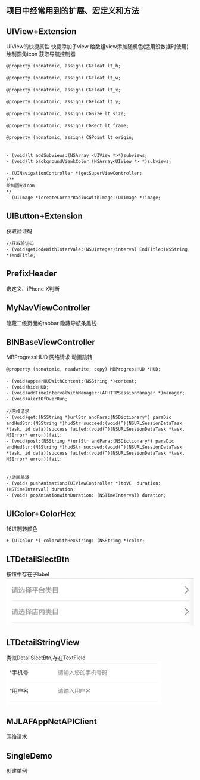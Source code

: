 ## 项目中经常用到的扩展、宏定义和方法

## UIView+Extension
UIView的快捷属性
快捷添加子view
给数组view添加随机色(适用没数据时使用)
绘制圆角icon
获取导航控制器
```
@property (nonatomic, assign) CGFloat lt_h;

@property (nonatomic, assign) CGFloat lt_w;

@property (nonatomic, assign) CGFloat lt_x;

@property (nonatomic, assign) CGFloat lt_y;

@property (nonatomic, assign) CGSize lt_size;

@property (nonatomic, assign) CGRect lt_frame;

@property (nonatomic, assign) CGPoint lt_origin;


- (void)lt_addSubviews:(NSArray <UIView *>*)subviews;
- (void)lt_backgroundViewkColor:(NSArray<UIView *> *)subviews;

- (UINavigationController *)getSuperViewController;
/**
绘制圆形icon
*/
- (UIImage *)createCornerRadiusWithImage:(UIImage *)image;
```

## UIButton+Extension
获取验证码
```
//获取验证码
- (void)getCodeWithInterVale:(NSUInteger)interval EndTitle:(NSString *)endTitle;
```

## PrefixHeader
宏定义、iPhone X判断



## MyNavViewController
隐藏二级页面的tabbar
隐藏导航条黑线

## BINBaseViewController
MBProgressHUD
网络请求
动画跳转
```
@property (nonatomic, readwrite, copy) MBProgressHUD *HUD;

- (void)appearHUDWithContent:(NSString *)content;
- (void)hideHUD;
- (void)addTimeIntervalWithManager:(AFHTTPSessionManager *)manager;
- (void)alertOfOverRun;

//网络请求
- (void)get:(NSString *)urlStr andPara:(NSDictionary*) paraDic andHudStr:(NSString *)hudStr succeed:(void(^)(NSURLSessionDataTask *task, id data))success failed:(void(^)(NSURLSessionDataTask *task, NSError* error))fail;
- (void)post:(NSString *)urlStr andPara:(NSDictionary*) paraDic andHudStr:(NSString *)hudStr succeed:(void(^)(NSURLSessionDataTask *task, id data))success failed:(void(^)(NSURLSessionDataTask *task, NSError* error))fail;


//动画跳转
- (void) pushAnimation:(UIViewController *)toVC  duration: (NSTimeInterval) duration;
- (void) popAniationwithDuration: (NSTimeInterval) duration;
```



## UIColor+ColorHex
16进制转颜色
```
+ (UIColor *) colorWithHexString: (NSString *)color;
```

## LTDetailSlectBtn
按钮中存在子label
![DetailSlectBtn](https://github.com/lintongSD/imageSource/blob/master/DetailSlectBtn.png)

## LTDetailStringView
类似DetailSlectBtn,存在TextField
![DetailStringView](https://github.com/lintongSD/imageSource/blob/master/DetailStringView.png)

## MJLAFAppNetAPIClient
网络请求

## SingleDemo
创建单例
